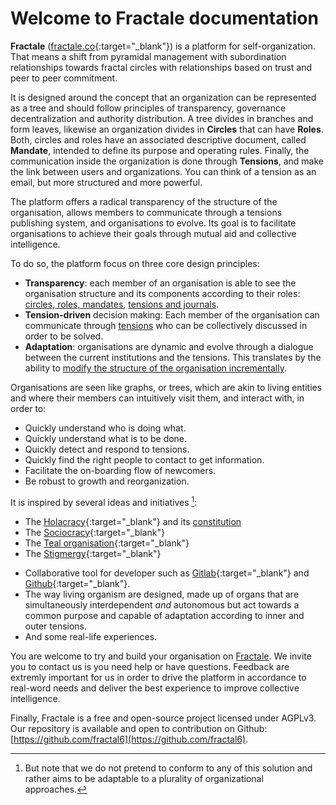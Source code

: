 # Welcome to Fractale documentation

**Fractale** ([fractale.co](https://fractale.co){:target="_blank"}) is a platform for self-organization. That means a shift from pyramidal management with subordination relationships towards fractal circles with relationships based on trust and peer to peer commitment.

It is designed around the concept that an organization can be represented as a tree and should follow principles of transparency, governance decentralization and authority distribution. A tree divides in branches and form leaves, likewise an organization divides in **Circles** that can have **Roles**. Both, circles and roles have an associated descriptive document, called **Mandate**, intended to define its purpose and operating rules. Finally, the communication inside the organization is done through **Tensions**, and make the link between users and organizations. You can think of a tension as an email, but more structured and more powerful.

The platform offers a radical transparency of the structure of the organisation, allows members to communicate through a tensions publishing system, and organisations to evolve. Its goal is to facilitate organisations to achieve their goals through mutual aid and collective intelligence.

To do so, the platform focus on three core design principles:

* **Transparency**: each member of an organisation is able to see the organisation structure and its components according to their roles: [circles, roles, mandates](circle), [tensions and journals](tension).
* **Tension-driven** decision making: Each member of the organisation can communicate through [tensions](tension) who can be collectively discussed in order to be solved.
* **Adaptation**: organisations are dynamic and evolve through a dialogue between the current institutions and the tensions. This translates by the ability to [modify the structure of the organisation incrementally](_shorts/help).

Organisations are seen like graphs, or trees, which are akin to living entities and where their members can intuitively visit them, and interact with, in order to:

* Quickly understand who is doing what.
* Quickly understand what is to be done.
* Quickly detect and respond to tensions.
* Quickly find the right people to contact to get information.
* Facilitate the on-boarding flow of newcomers.
* Be robust to growth and reorganization.


It is inspired by several ideas and initiatives [^1]:

* The [Holacracy](https://en.wikipedia.org/wiki/Holacracy){:target="_blank"} and its [constitution](https://www.holacracy.org/constitution)
* The [Sociocracy](https://en.wikipedia.org/wiki/Sociocracy){:target="_blank"}
* The [Teal organisation](https://reinventingorganizationswiki.com){:target="_blank"}
* The [Stigmergy](https://wiki.p2pfoundation.net/Stigmergy){:target="_blank"}
<!--* The [liberated company](https://en.wikipedia.org/wiki/Liberated_company). -->
* Collaborative tool for developer such as [Gitlab](https://en.wikipedia.org/wiki/GitLab){:target="_blank"} and [Github](https://github.com){:target="_blank"}.
* The way living organism are designed, made up of organs that are simultaneously interdependent *and* autonomous but act towards a common purpose and capable of adaptation according to inner and outer tensions.
* And some real-life experiences.

You are welcome to try and build your organisation on [Fractale](https://fractale.co). We invite you to contact us is you need help or have questions. Feedback are extremly important for us in order to drive the platform in accordance to real-word needs and deliver the best experience to improve collective intelligence.

Finally, Fractale is a free and open-source project licensed under AGPLv3. Our repository is available and open to contribution on Github: [https://github.com/fractal6](https://github.com/fractal6).

[^1]: But note that we do not pretend to conform to any of this solution and rather aims to be adaptable to a plurality of organizational approaches.

